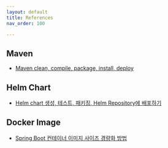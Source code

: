 ```yaml
---
layout: default
title: References
nav_order: 100 

---
```


## Maven

- [Maven clean, compile, package, install, deploy](https://wikidocs.net/book/1910)

## Helm Chart

- [Helm chart 생성, 테스트, 패키징, Helm Repository에 배포하기](https://happycloud-lee.tistory.com/5)

## Docker Image

- [Spring Boot 컨테이너 이미지 사이즈 경량화 방법](https://devocean.sk.com/blog/techBoardDetail.do?page=&boardType=undefined&query=&ID=165369&searchData=&subIndex=#none)